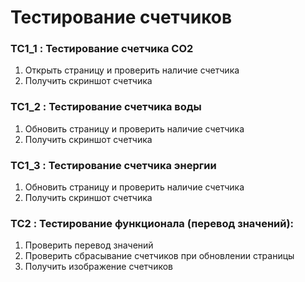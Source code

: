 # Тестирование счетчиков
### TC1_1 : Тестирование счетчика CO2
1. Открыть страницу и проверить наличие счетчика
2. Получить скриншот счетчика
### TC1_2 : Тестирование счетчика воды
1. Обновить страницу и проверить наличие счетчика
2. Получить скриншот счетчика
### TC1_3 : Тестирование счетчика энергии
1. Обновить страницу и проверить наличие счетчика
2. Получить скриншот счетчика
### TC2 : Тестирование функционала (перевод значений):
1. Проверить перевод значений
2. Проверить сбрасывание счетчиков при обновлении страницы
3. Получить изображение счетчиков
